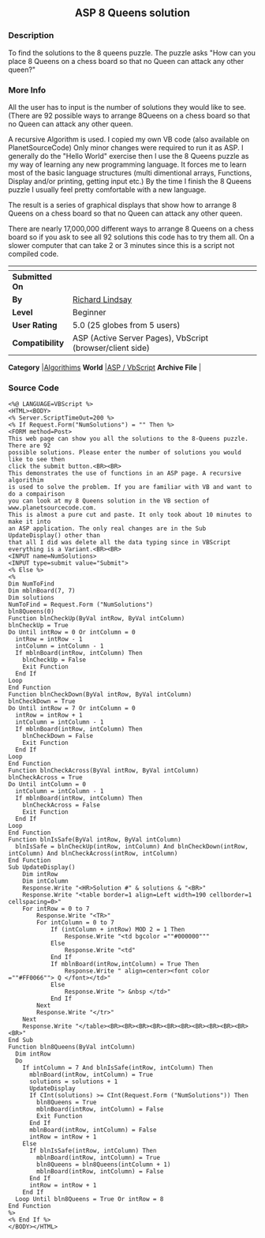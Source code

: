 ﻿<div align="center">

## ASP 8 Queens solution


</div>

### Description

To find the solutions to the 8 queens puzzle. The puzzle asks "How can you place 8 Queens on a chess board so that no Queen can attack any other queen?"
 
### More Info
 
All the user has to input is the number of solutions they would like to see. (There are 92 possible ways to arrange 8Queens on a chess board so that no Queen can attack any other queen.

A recursive Algorithm is used. I copied my own VB code (also available on PlanetSourceCode) Only minor changes were required to run it as ASP. I generally do the "Hello World" exercise then I use the 8 Queens puzzle as my way of learning any new programming language. It forces me to learn most of the basic language structures (multi dimentional arrays, Functions, Display and/or printing, getting input etc.) By the time I finish the 8 Queens puzzle I usually feel pretty comfortable with a new language.

The result is a series of graphical displays that show how to arrange 8 Queens on a chess board so that no Queen can attack any other queen.

There are nearly 17,000,000 different ways to arrange 8 Queens on a chess board so if you ask to see all 92 solutions this code has to try them all. On a slower computer that can take 2 or 3 minutes since this is a script not compiled code.


<span>             |<span>
---                |---
**Submitted On**   |
**By**             |[Richard Lindsay](https://github.com/Planet-Source-Code/PSCIndex/blob/master/ByAuthor/richard-lindsay.md)
**Level**          |Beginner
**User Rating**    |5.0 (25 globes from 5 users)
**Compatibility**  |ASP \(Active Server Pages\), VbScript \(browser/client side\)

**Category**       |[Algorithims](https://github.com/Planet-Source-Code/PSCIndex/blob/master/ByCategory/algorithims__4-29.md)
**World**          |[ASP / VbScript](https://github.com/Planet-Source-Code/PSCIndex/blob/master/ByWorld/asp-vbscript.md)
**Archive File**   |[](https://github.com/Planet-Source-Code/richard-lindsay-asp-8-queens-solution__4-6222/archive/master.zip)





### Source Code

```
<%@ LANGUAGE=VBScript %>
<HTML><BODY>
<% Server.ScriptTimeOut=200 %>
<% If Request.Form("NumSolutions") = "" Then %>
<FORM method=Post>
This web page can show you all the solutions to the 8-Queens puzzle. There are 92
possible solutions. Please enter the number of solutions you would like to see then
click the submit button.<BR><BR>
This demonstrates the use of functions in an ASP page. A recursive algorithim
is used to solve the problem. If you are familiar with VB and want to do a compairison
you can look at my 8 Queens solution in the VB section of www.planetsourcecode.com.
This is almost a pure cut and paste. It only took about 10 minutes to make it into
an ASP application. The only real changes are in the Sub UpdateDisplay() other than
that all I did was delete all the data typing since in VBScript everything is a Variant.<BR><BR>
<INPUT name=NumSolutions>
<INPUT type=submit value="Submit">
<% Else %>
<%
Dim NumToFind
Dim mblnBoard(7, 7)
Dim solutions
NumToFind = Request.Form ("NumSolutions")
bln8Queens(0)
Function blnCheckUp(ByVal intRow, ByVal intColumn)
blnCheckUp = True
Do Until intRow = 0 Or intColumn = 0
  intRow = intRow - 1
  intColumn = intColumn - 1
  If mblnBoard(intRow, intColumn) Then
    blnCheckUp = False
    Exit Function
  End If
Loop
End Function
Function blnCheckDown(ByVal intRow, ByVal intColumn)
blnCheckDown = True
Do Until intRow = 7 Or intColumn = 0
  intRow = intRow + 1
  intColumn = intColumn - 1
  If mblnBoard(intRow, intColumn) Then
    blnCheckDown = False
    Exit Function
  End If
Loop
End Function
Function blnCheckAcross(ByVal intRow, ByVal intColumn)
blnCheckAcross = True
Do Until intColumn = 0
  intColumn = intColumn - 1
  If mblnBoard(intRow, intColumn) Then
    blnCheckAcross = False
    Exit Function
  End If
Loop
End Function
Function blnIsSafe(ByVal intRow, ByVal intColumn)
  blnIsSafe = blnCheckUp(intRow, intColumn) And blnCheckDown(intRow, intColumn) And blnCheckAcross(intRow, intColumn)
End Function
Sub UpdateDisplay()
	Dim intRow
	Dim intColumn
	Response.Write "<HR>Solution #" & solutions & "<BR>"
	Response.Write "<table border=1 align=Left width=190 cellborder=1 cellspacing=0>"
	For intRow = 0 to 7
		Response.Write "<TR>"
		For intColumn = 0 to 7
			If (intColumn + intRow) MOD 2 = 1 Then
				Response.Write "<td bgcolor =""#000000"""
			Else
				Response.Write "<td"
			End If
			If mblnBoard(intRow,intColumn) = True Then
				Response.Write " align=center><font color =""#FF0066""> Q </font></td>"
			Else
				Response.Write "> &nbsp </td>"
			End If
		Next
		Response.Write "</tr>"
	Next
	Response.Write "</table><BR><BR><BR><BR><BR><BR><BR><BR><BR><BR><BR>"
End Sub
Function bln8Queens(ByVal intColumn)
  Dim intRow
  Do
    If intColumn = 7 And blnIsSafe(intRow, intColumn) Then
      mblnBoard(intRow, intColumn) = True
	  solutions = solutions + 1
      UpdateDisplay
      If CInt(solutions) >= CInt(Request.Form ("NumSolutions")) Then
		bln8Queens = True
        mblnBoard(intRow, intColumn) = False
        Exit Function
      End If
      mblnBoard(intRow, intColumn) = False
      intRow = intRow + 1
    Else
      If blnIsSafe(intRow, intColumn) Then
        mblnBoard(intRow, intColumn) = True
        bln8Queens = bln8Queens(intColumn + 1)
        mblnBoard(intRow, intColumn) = False
      End If
      intRow = intRow + 1
    End If
  Loop Until bln8Queens = True Or intRow = 8
End Function
%>
<% End If %>
</BODY></HTML>
```

